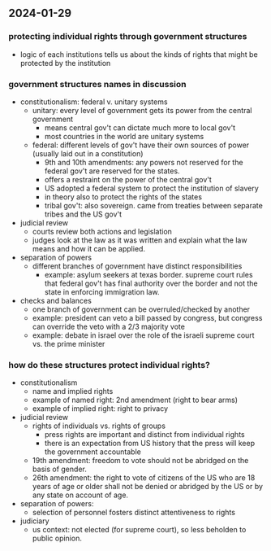 ## 2024-01-29

### protecting individual rights through government structures
- logic of each institutions tells us about the kinds of rights that might be protected by the institution

### government structures names in discussion
- constitutionalism: federal v. unitary systems
    - unitary: every level of government gets its power from the central government
        - means central gov't can dictate much more to local gov't
        - most countries in the world are unitary systems
    - federal: different levels of gov't have their own sources of power (usually laid out in a constitution)
        - 9th and 10th amendments: any powers not reserved for the federal gov't are reserved for the states.
        - offers a restraint on the power of the central gov't
        - US adopted a federal system to protect the institution of slavery
        - in theory also to protect the rights of the states
        - tribal gov't: also sovereign. came from treaties between separate tribes and the US gov't
- judicial review
    - courts review both actions and legislation
    - judges look at the law as it was written and explain what the law means and how it can be applied.
- separation of powers
    - different branches of government have distinct responsibilities
       - example: asylum seekers at texas border. supreme court rules that federal gov't has final authority over the border and not the state in enforcing immigration law.
- checks and balances
    - one branch of government can be overruled/checked by another
    - example: president can veto a bill passed by congress, but congress can override the veto with a 2/3 majority vote
    - example: debate in israel over the role of the israeli supreme court vs. the prime minister

### how do these structures protect individual rights?
- constitutionalism
    - name and implied rights
    - example of named right: 2nd amendment (right to bear arms)
    - example of implied right: right to privacy
- judicial review
    - rights of individuals vs. rights of groups
        - press rights are important and distinct from individual rights
        - there is an expectation from US history that the press will keep the government accountable
    - 19th amendment: freedom to vote should not be abridged on the basis of gender.
    - 26th amendment: the right to vote of citizens of the US who are 18 years of age or older shall not be denied or abridged by the US or by any state on account of age.
- separation of powers:
    - selection of personnel fosters distinct attentiveness to rights
- judiciary
    - us context: not elected (for supreme court), so less beholden to public opinion.


